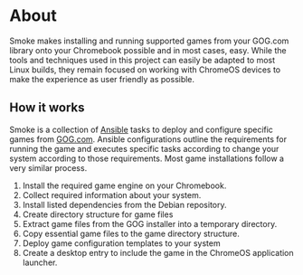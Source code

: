 # About

Smoke makes installing and running supported games from your GOG.com library onto your Chromebook possible and in most cases, easy.  While the tools and techniques used in this project can easily be adapted to most Linux builds, they remain focused on working with ChromeOS devices to make the experience as user friendly as possible.

## How it works

Smoke is a collection of [Ansible](https://docs.ansible.com/ansible/latest/index.html) tasks to deploy and configure specific games from [GOG.com](https://www.gog.com).  Ansible configurations outline the requirements for running the game and executes specific tasks according to change your system according to those requirements.  Most game installations follow a very similar process.

1. Install the required game engine on your Chromebook.
1. Collect required information about your system.
1. Install listed dependencies from the Debian repository.
1. Create directory structure for game files
1. Extract game files from the GOG installer into a temporary directory.
1. Copy essential game files to the game directory structure.
1. Deploy game configuration templates to your system
1. Create a desktop entry to include the game in the ChromeOS application launcher.

